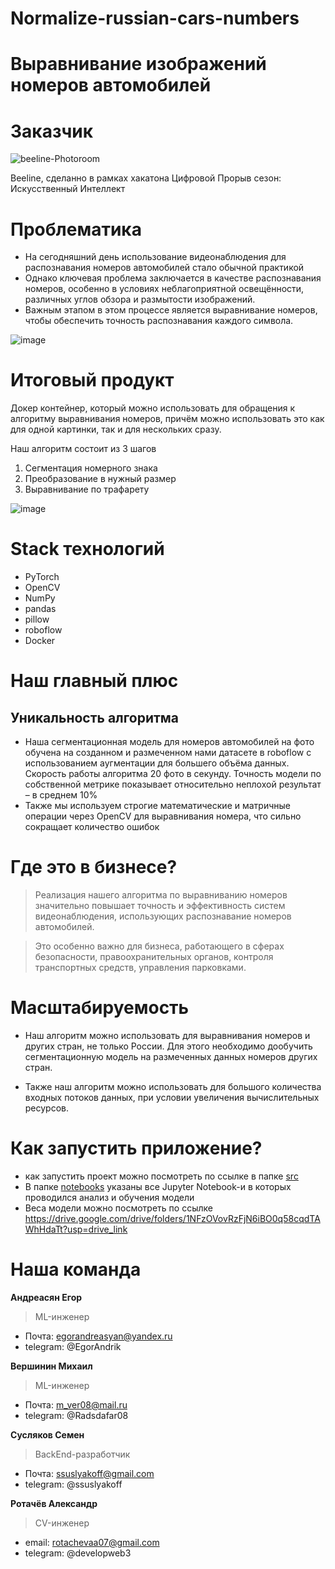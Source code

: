 # Normalize-russian-cars-numbers

# Выравнивание изображений номеров автомобилей

# Заказчик

![beeline-Photoroom](https://github.com/NSO-Clio/Normalize-cars-numbers/assets/124351915/55a73fe2-752d-4888-9d3b-70b01f2b50d2)

Beeline, сделанно в рамках хакатона Цифровой Прорыв сезон: Искусственный Интеллект

# Проблематика

- На сегодняшний день использование видеонаблюдения для распознавания номеров автомобилей стало обычной практикой
- Однако ключевая проблема заключается в качестве распознавания номеров, особенно в условиях неблагоприятной освещённости, различных углов обзора и размытости изображений.
- Важным этапом в этом процессе является выравнивание номеров, чтобы обеспечить точность распознавания каждого символа.
  
![image](https://github.com/NSO-Clio/Normalize-cars-numbers/assets/124351915/a1460028-cced-4cad-bdc7-ae16aa8558c5)

# Итоговый продукт

Докер контейнер, который можно использовать для обращения к алгоритму выравнивания номеров, причём можно использовать это как для одной картинки, так и для нескольких сразу.

Наш алгоритм состоит из 3 шагов
1) Сегментация номерного знака
2) Преобразование в нужный размер
3) Выравнивание по трафарету

![image](https://github.com/NSO-Clio/Normalize-cars-numbers/assets/124351915/6ce8d607-21ed-4bd3-a4c0-35099dfe9645)

# Stack технологий

- PyTorch
- OpenCV
- NumPy
- pandas
- pillow
- roboflow
- Docker


# Наш главный плюс 

## Уникальность алгоритма

- Наша сегментационная модель для номеров автомобилей на фото обучена на созданном и размеченном нами датасете в roboflow с использованием аугментации для большего объёма данных. Скорость работы алгоритма 20 фото в секунду. Точность модели по собственной метрике показывает относительно неплохой результат – в среднем 10%
- Также мы используем строгие математические и матричные операции через OpenCV для выравнивания номера, что сильно сокращает количество ошибок


# Где это в бизнесе?

> Реализация нашего алгоритма по выравниванию номеров значительно повышает точность и эффективность систем видеонаблюдения, использующих распознавание номеров автомобилей.
 
> Это особенно важно для бизнеса, работающего в сферах безопасности, правоохранительных органов, контроля транспортных средств, управления парковками.


# Масштабируемость

- Наш алгоритм можно использовать для выравнивания номеров и других стран, не только России. Для этого необходимо дообучить сегментационную модель на размеченных данных номеров других стран. 

- Также наш алгоритм можно использовать для большого количества входных потоков данных, при условии увеличения вычислительных ресурсов.


# Как запустить приложение?

- как запустить проект можно посмотреть по ссылке в папке [src](src/)
- В папке [notebooks](notebooks/) указаны все Jupyter Notebook-и в которых проводился анализ и обучения модели
- Веса модели можно посмотреть по ссылке https://drive.google.com/drive/folders/1NFzOVovRzFjN6iBO0q58cqdTAWhHdaTt?usp=drive_link

# Наша команда

**Андреасян Егор**
> ML-инженер
- Почта: egorandreasyan@yandex.ru
- telegram: @EgorAndrik

**Вершинин Михаил**
> ML-инженер
- Почта: m_ver08@mail.ru
- telegram: @Radsdafar08

**Сусляков Семен**
> BackEnd-разработчик
- Почта: ssuslyakoff@gmail.com
- telegram: @ssuslyakoff

**Ротачёв Александр**
> CV-инженер
- email: rotachevaa07@gmail.com
- telegram: @developweb3
